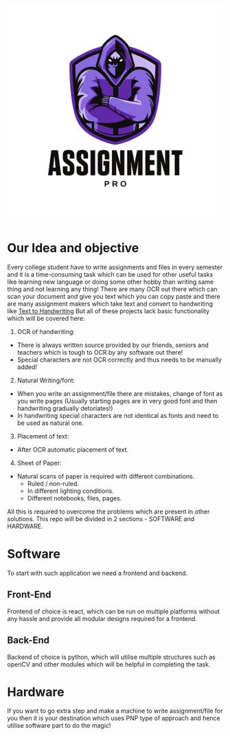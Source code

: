 <center><img src="Logo-lg.png" alt="LOGO"></center>

# Our Idea and objective

Every college student have to write assignments and files in every semester and it is a time-consuming task which can be used for other useful tasks like learning new language or doing some other hobby than writing same thing and not learning any thing!
There are many OCR out there which can scan your document and give you text which you can copy paste and there are many assignment makers which take text and convert to handwriting like [Text to Handwriting](https://saurabhdaware.github.io/text-to-handwriting/) 
But all of these projects lack basic functionality which will be covered here:

1. OCR of handwriting:
  - There is always written source provided by our friends, seniors and teachers which is tough to OCR by any software out there!
  - Special characters are not OCR correctly and thus needs to be manually added!
2. Natural Writing/font:
  - When you write an assignment/file there are mistakes, change of font as you write pages (Usually starting pages are in very good font and then handwriting gradually detoriates!)
  - In handwriting special characters are not identical as fonts and need to be used as natural one.
3. Placement of text:
  - After OCR automatic placement of text.
4. Sheet of Paper:
  - Natural scans of paper is required with different combinations. 
    - Ruled / non-ruled.
    - In different lighting conditions.
    - Different notebooks, files, pages.
    
All this is required to overcome the problems which are present in other solutions.
This repo will be divided in 2 sections - SOFTWARE and HARDWARE.


# Software

To start with such application we need a frontend and backend.

## Front-End
Frontend of choice is react, which can be run on multiple platforms without any hassle and provide all modular designs required for a frontend.

## Back-End
Backend of choice is python, which will utilise multiple structures such as openCV and other modules which will be helpful in completing the task.

# Hardware

If you want to go extra step and make a machine to write assignment/file for you then it is your destination which uses PNP type of approach and hence utilise software part to do the magic!
